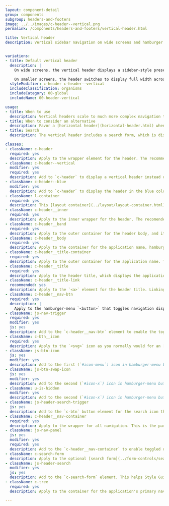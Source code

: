 ```yaml
---
layout: component-detail
group: components
subgroup: headers-and-footers
image: ../../images/c-header--vertical.png
permalink: /components/headers-and-footers/vertical-header.html

title: Vertical header
description: Vertical sidebar navigation on wide screens and hamburger navigation on small screens.


variations:
- title: Default vertical header
  description: |
    On wide screens, the vertical header displays a sidebar-style presentation of site title, navigation, and search form. The navigation displays as [tree navigation](../navigation/tree.html).

    On smaller screens, the header switches to display full width across the top with a mobile-style menu to toggle navigation.
  styleModifier: c-header c-header--vertical
  includeClassification: organisms
  includeCategory: 00-global
  includeName: 00-header-vertical

usage:
- title: When to use
  description: Vertical headers scale to much more complex navigation than horizontal headers. Use a vertical header anytime you have more than six top-level navigation items or more than two levels of navigation depth.
- title: When to consider an alternative
  description: Favor a [horizontal header](horizontal-header.html) when you have less than seven top-level navigation items and no more than two levels of navigation depth.
- title: Search
  description: The vertical header includes a search form, which is displayed inside the hamburger menu on smaller screens, and hidden/revealed by clicking a search button in `c-header__band` element on wider screens. The search form is not required, however; if your application does not include search, remove the search button from `c-header__band` and the search form from `c-header__body`.

classes:
- className: c-header
  required: yes
  description: Apply to the wrapper element for the header. The recommended element for this class is `<header>`. The class adds color and margin to the header. For accessibility, you should also add `role="banner"` to this element.
- className: c-header--vertical
  modifier: yes
  required: yes
  description: Add to `c-header` to display a vertical header instead of the default [horizontal header](../headers-and-footers/horizontal-header.html).
- className: c-header--blue
  modifier: yes
  description: Add to `c-header` to display the header in the blue color theme.
- className: l-container
  required: yes
  description: This [layout container](../layout/layout-container.html) limits the content display of the header to a sane width on wide viewports, while still displaying the header background color full-width.
- className: c-header__inner
  required: yes
  description: Apply to the inner wrapper for the header. The recomended element for this class is `<div>`, and its only children should be `c-header__band` and `c-header__nav-container`.
- className: c-header__band
  required: yes
  description: Apply to the outer container for the header body, and its only child should be `c-header__body`. The class applies background color and padding to the element. The recommended element for this class is `<div>`.
- className: c-header__body
  required: yes
  description: Apply to the container for the application name, hamburger menu button, and optional search button. This is the element that is visible on small viewports when the hamburger menu is closed. On wider screens, it is the strip at the top of the navigation that displays the application name and optional search button. This class sets up the layout for the header. The recomended element for this class is `<div>`.
- className: c-header__title-container
  required: yes
  description: Apply to the outer container for the application name. The recommended element for this class is `<div>`.
- className: c-header__title
  required: yes
  description: Apply to the header title, which displays the application name. The recommended element for this class is `<h2>`.
- className: c-header__title-link
  recommended: yes
  description: Apply to the `<a>` element for the header title. Linking the header title is optional, but recommended for all pages except the application's homepage.
- className: c-header__nav-btn
  required: yes
  description: |
    Apply to the hamburger-menu `<button>` that toggles navigation display on small viewports (this button is hidden on wider viewports). This button should also carry the following [button classes](../buttons/button.html): `c-btn` `c-btn--small` `c-btn--inverted`. See the [button classes](../buttons/button.html) component for complete details of button markup and class names, but note the header-specific classes to use below.
- className: js-nav-trigger
  required: yes
  modifier: yes
  js: yes
  description: Add to the `c-header__nav-btn` element to enable the toggle behavior. On click, Style Guide Guide's JavaScript library changes the button icon and label, and adds/removes `is-active` for the button, `c-header` and `js-nav-panel` elements.
- className: c-btn__icon
  required: yes
  description: Apply to the `<svg>` icon as you normally would for an [icon button](../buttons/button.html), but include two of these [icons](../icons-and-media/icons.html) instead of the usual single icon. The first icon should be the `#icon-menu` hamburger icon, and the second should be the `#icon-x` "close" icon. Include the following modifier classes to allow the button to properly toggle between states.
- className: js-btn-icon
  js: yes
  modifier: yes
  description: Add to the first (`#icon-menu`) icon in hamburger-menu button.
- className: js-btn-swap-icon
  js: yes
  modifier: yes
  description: Add to the second (`#icon-x`) icon in hamburger-menu button.
- className: u-is-hidden
  modifier: yes
  description: Add to the second (`#icon-x`) icon in hamburger-menu button to make it hidden by default.
- className: js-header-search-trigger
  js: yes
  description: Add to the `c-btn` button element for the search icon that toggles display of the optional search form. The recommended element for this class is `<button>`, and it should immediately follow the hamburger-menu button in the markup. (See the [button component](../buttons/button.html) for details about displaying an icon-only button.) Follow the same double-icon approach as the hamburger menu (see `c-btn` above) but use the `#icon-search` and `#icon-x` as the two icons.
- className: c-header__nav-container
  required: yes
  description: Apply to the wrapper for all navigation. This is the parent element of the search form and primary navigation. The recommended element for this class is `<div>`. The class controls position, padding, and background color for these navigation elements.
- className: js-nav-panel
  js: yes
  modifier: yes
  required: yes
  description: Add to the `c-header__nav-container` to enable toggled display of the navigation via the hamburger menu on small viewports.
- className: c-search-form
  description: Apply to the optional [search form](../form-controls/search.html). When you include search in the header, this should be the first child of the `c-header__nav-container` element. For accessibility, be sure to add the `role=search` attribute to the `<form>` element, too. See the [search component](../form-controls/search.html) for complete markup and class details.
- className: js-header-search
  modifier: yes
  js: yes
  description: Add to the `c-search-form` element. This helps Style Guide Guide's JavaScript library to toggle the display of the search form on smaller viewports.
- className: c-tree
  required: yes
  description: Apply to the container for the application's primary navigation. See [tree navigation](../navigation/tree.html) for complete details about the markup and styles for this component.

---
```

